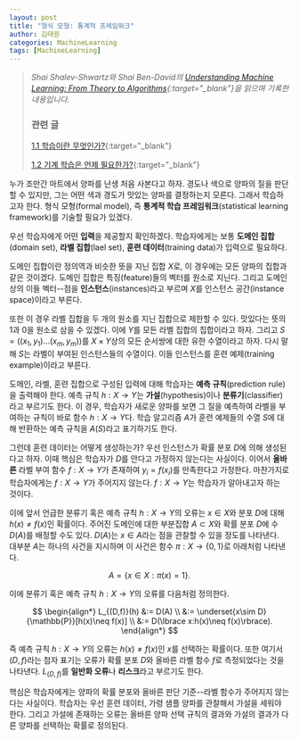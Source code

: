 ```yaml
---
layout: post
title: "형식 모형: 통계적 프레임워크"
author: 김태원
categories: MachineLearning
tags: [MachineLearning]
---
```


> *Shai Shalev-Shwartz와 Shai Ben-David의 [Understanding Machine Learning: From Theory to Algorithms](https://www.cs.huji.ac.il/~shais/UnderstandingMachineLearning/understanding-machine-learning-theory-algorithms.pdf){:target="_blank"}을 읽으며 기록한 내용입니다.*
>
> <h3>관련 글</h3>
>
> [1.1 학습이란 무엇인가?](https://pangmoo-ktw.github.io/pangmoo-KTW/uml0){:target="_blank"} 
>
> [1.2 기계 학습은 언제 필요한가?](https://pangmoo-ktw.github.io/pangmoo-KTW/uml02){:target="_blank"}

누가 조만간 마트에서 양파를 난생 처음 사본다고 하자.
경도나 색으로 양파의 질을 판단할 수 있지만, 그는 어떤 색과 경도가 맛있는 양파를 결정하는지 모른다. 
그래서 학습하고자 한다.
형식 모형(formal model), 즉 **통계적 학습 프레임워크**(statistical learning framework)를 기술할 필요가 있겠다. 

우선 학습자에게 어떤 **입력**을 제공할지 확인하겠다.
학습자에게는 보통 **도메인 집합**(domain set), **라벨 집합**(lael set), **훈련 데이터**(training data)가 입력으로 필요하다.

도메인 집합이란 정의역과 비슷한 뜻을 지닌 집합 $X$로, 이 경우에는 모든 양파의 집합과 같은 것이겠다.
도메인 집합은 특징(feature)들의 벡터를 원소로 지닌다.
그리고 도메인상의 이들 벡터--점을 **인스턴스**(instances)라고 부르며 $X$를 인스턴스 공간(instance space)이라고 부른다. 

또한 이 경우 라벨 집합을 두 개의 원소를 지닌 집합으로 제한할 수 있다. 
맛있다는 뜻의 $1$과 $0$을 원소로 삼을 수 있겠다.
이에 $Y$를 모든 라벨 집합의 집합이라고 하자. 
그리고 $S=((x_1,y_1)\ldots(x_m,y_m))$를 $X\times Y$상의 모든 순서쌍에 대한 유한 수열이라고 하자. 
다시 말해 $S$는 라벨이 부여된 인스턴스들의 수열이다. 
이들 인스턴스를 훈련 예제(training example)이라고 부른다.

도메인, 라벨, 훈련 집합으로 구성된 입력에 대해 학습자는 **예측 규칙**(prediction rule)을 출력해야 한다.
예측 규칙 $h:X\rightarrow Y$는 **가설**(hypothesis)이나 **분류기**(classifier)라고 부르기도 한다. 
이 경우, 학습자가 새로운 양파를 보면 그 질을 예측하여 라벨을 부여하는 규칙이 바로 함수 $h:X\rightarrow Y$다. 
학습 알고리즘 $A$가 훈련 예제들의 수열 $S$에 대해 반환하는 예측 규칙을 $A(S)$라고 표기하기도 한다.

그런데 훈련 데이터는 어떻게 생성하는가?
우선 인스턴스가 확률 분포 $D$에 의해 생성된다고 하자.
이때 핵심은 학습자가 $D$를 안다고 가정하지 않는다는 사실이다.
이어서 **올바른** 라벨 부여 함수 $f:X\rightarrow Y$가 존재하여 $y_i=f(x_i)$를 만족한다고 가정한다. 
마찬가지로 학습자에게는 $f:X\rightarrow Y$가 주어지지 않는다.
$f:X\rightarrow Y$는 학습자가 알아내고자 하는 것이다. 

이에 앞서 언급한 분류기 혹은 예측 규칙 $h:X\rightarrow Y$의 오류는 $x\in X$와 분포 $D$에 대해 $h(x)\neq f(x)$인 확률이다. 
주어진 도메인에 대한 부분집합 $A\subset X$와 확률 분포 $D$에 수 $D(A)$를 배정할 수도 있다.
$D(A)$는 $x\in A$라는 점을 관찰할 수 있을 정도를 나타낸다.  
대부분 $A$는 하나의 사건을 지시하며 이 사건은 함수 $\pi:X\rightarrow\lbrace 0, 1 \rbrace$로 아래처럼 나타낸다.

$$
A=\lbrace x\in X:\pi(x)=1\rbrace.
$$

이에 분류기 혹은 예측 규칙 $h:X\rightarrow Y$의 오류를 다음처럼 정의한다.

$$
\begin{align*}
L_{(D,f)}(h) &:= D(A) \\
		&:= \underset{x\sim D}{\mathbb{P}}[h(x)\neq f(x)] \\
		&:= D(\lbrace x:h(x)\neq f(x)\rbrace).
\end{align*}
$$

즉 예측 규칙 $h:X\rightarrow Y$의 오류는 $h(x)\neq f(x)$인 $x$를 선택하는 확률이다. 
또한 여기서 $(D,f)$라는 첨자 표기는 오류가 확률 분포 $D$와 올바른 라벨 함수 $f$로 측정되었다는 것을 나타낸다. 
$L_{(D,f)}$를 **일반화 오류**나 **리스크**라고 부르기도 한다.

핵심은 학습자에게는 양파의 확률 분포와 올바른 판단 기준--라벨 함수가 주어지지 않는다는 사실이다.
학습자는 우선 훈련 데이터, 가령 샘플 양파를 관찰해서 가설을 세워야 한다.
그리고 가설에 존재하는 오류는 올바른 양파 선택 규칙의 결과와 가설의 결과가 다른 양파를 선택하는 확률로 정의된다.
